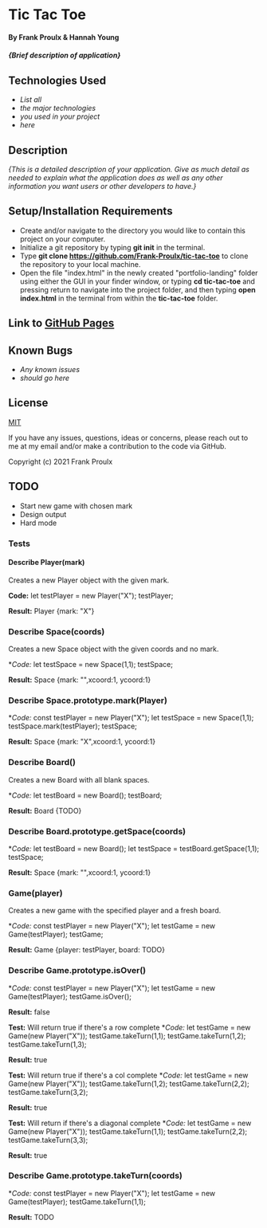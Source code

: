# Tic Tac Toe

#### By Frank Proulx & Hannah Young

#### _{Brief description of application}_

## Technologies Used

* _List all_
* _the major technologies_
* _you used in your project_
* _here_

## Description

_{This is a detailed description of your application. Give as much detail as needed to explain what the application does as well as any other information you want users or other developers to have.}_

## Setup/Installation Requirements

* Create and/or navigate to the directory you would like to contain this project on your computer.
* Initialize a git repository by typing **git init** in the terminal.
* Type **git clone https://github.com/Frank-Proulx/tic-tac-toe** to clone the repository to your local machine.
* Open the file "index.html" in the newly created "portfolio-landing" folder using either the GUI in your finder window, or typing **cd tic-tac-toe** and pressing return to navigate into the project folder, and then typing **open index.html** in the terminal from within the **tic-tac-toe** folder.  

## Link to [GitHub Pages](https://frank-proulx.github.io/tic-tac-toe/)

## Known Bugs

* _Any known issues_
* _should go here_

## License

[MIT](https://opensource.org/licenses/MIT)

If you have any issues, questions, ideas or concerns, please reach out to me at my email and/or make a contribution to the code via GitHub.

Copyright (c) 2021 Frank Proulx

## TODO

* Start new game with chosen mark
* Design output
* Hard mode

### Tests

#### Describe Player(mark) 
Creates a new Player object with the given mark.

**Code:**
    let testPlayer = new Player("X");
    testPlayer;

**Result:**
    Player {mark: "X"}

### Describe Space(coords)
Creates a new Space object with the given coords and no mark.

**Code:*
    let testSpace = new Space(1,1);
    testSpace;

**Result:**
    Space {mark: "",xcoord:1, ycoord:1}

### Describe Space.prototype.mark(Player)

**Code:*
    const testPlayer = new Player("X");
    let testSpace = new Space(1,1);
    testSpace.mark(testPlayer);
    testSpace;

**Result:**
    Space {mark: "X",xcoord:1, ycoord:1}

### Describe Board()
Creates a new Board with all blank spaces.

**Code:*
    let testBoard = new Board();
    testBoard;

**Result:**
    Board {TODO}

### Describe Board.prototype.getSpace(coords)

**Code:*
    let testBoard = new Board();
    let testSpace = testBoard.getSpace(1,1);
    testSpace;

**Result:**
    Space {mark: "",xcoord:1, ycoord:1}

### Game(player)
Creates a new game with the specified player and a fresh board.

**Code:*
    const testPlayer = new Player("X");
    let testGame = new Game(testPlayer);
    testGame;

**Result:**
    Game {player: testPlayer, board: TODO}

### Describe Game.prototype.isOver()

**Code:*
    const testPlayer = new Player("X");
    let testGame = new Game(testPlayer);
    testGame.isOver();

**Result:**
    false

**Test:** Will return true if there's a row complete
**Code:*
    let testGame = new Game(new Player("X"));
    testGame.takeTurn(1,1);
    testGame.takeTurn(1,2);
    testGame.takeTurn(1,3);

**Result:**
    true

**Test:** Will return true if there's a col complete
**Code:*
    let testGame = new Game(new Player("X"));
    testGame.takeTurn(1,2);
    testGame.takeTurn(2,2);
    testGame.takeTurn(3,2);

**Result:**
    true

**Test:** Will return if there's a diagonal complete
**Code:*
    let testGame = new Game(new Player("X"));
    testGame.takeTurn(1,1);
    testGame.takeTurn(2,2);
    testGame.takeTurn(3,3);

**Result:**
    true

### Describe Game.prototype.takeTurn(coords)

**Code:*
    const testPlayer = new Player("X");
    let testGame = new Game(testPlayer);
    testGame.takeTurn(1,1);

**Result:**
    TODO